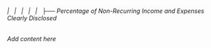 ###### |   |   |   |   |   ├── Percentage of Non-Recurring Income and Expenses Clearly Disclosed

*Add content here*